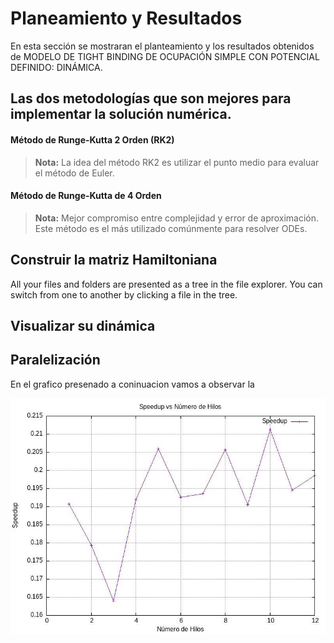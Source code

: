 # Planeamiento  y Resultados 

En esta sección se mostraran el planteamiento y los resultados obtenidos de MODELO DE TIGHT BINDING DE OCUPACIÓN SIMPLE CON POTENCIAL DEFINIDO: DINÁMICA.    


## Las dos metodologías que son mejores para implementar la solución numérica.

####  Método de Runge-Kutta 2  Orden (RK2)


> **Nota:** La idea del método RK2 es utilizar el punto medio para evaluar el método de Euler.

#### Método de Runge-Kutta de 4 Orden
> **Nota:** Mejor compromiso entre complejidad y error de aproximación. Este método es el más utilizado comúnmente para resolver ODEs.

## Construir la matriz Hamiltoniana

All your files and folders are presented as a tree in the file explorer. You can switch from one to another by clicking a file in the tree.

## Visualizar su dinámica



## Paralelización 
En el grafico presenado a coninuacion vamos a observar la
<div>
<img src="paralelizacion.jpeg"/>
</div>
